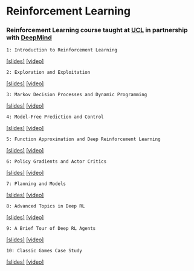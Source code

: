 # Reinforcement Learning

### Reinforcement Learning course taught at [UCL](http://www.cs.ucl.ac.uk/current_students/syllabus/compgi/compgi22_advanced_deep_learning_and_reinforcement_learning/) in partnership with [DeepMind](https://deepmind.com)

    1: Introduction to Reinforcement Learning
[[slides]](https://github.com/salujajustin/DLCO-Papers/blob/main/Reinforcement-Learning/deepmind-rl-slides/rl_01%20Introduction%20to%20Reinforcement%20Learning.pdf)
[[video]](https://www.youtube.com/watch?v=ISk80iLhdfU&index=4&list=PLqYmG7hTraZDNJre23vqCGIVpfZ_K2RZs)

    2: Exploration and Exploitation
[[slides]](https://github.com/salujajustin/DLCO-Papers/blob/main/Reinforcement-Learning/deepmind-rl-slides/rl_02%20Exploration%20and%20Exploitation.pdf)
[[video]](https://www.youtube.com/watch?v=eM6IBYVqXEA&list=PLqYmG7hTraZDNJre23vqCGIVpfZ_K2RZs&index=5)

    3: Markov Decision Processes and Dynamic Programming
[[slides]](https://github.com/salujajustin/DLCO-Papers/blob/main/Reinforcement-Learning/deepmind-rl-slides/rl_03%20Markov%20Decision%20Processes%20and%20Dynamic%20Programming.pdf)
[[video]](https://www.youtube.com/watch?v=hMbxmRyDw5M&list=PLqYmG7hTraZDNJre23vqCGIVpfZ_K2RZs&index=6)

    4: Model-Free Prediction and Control
[[slides]](https://github.com/salujajustin/DLCO-Papers/blob/main/Reinforcement-Learning/deepmind-rl-slides/rl_04%20Model-Free%20Prediction%20and%20Control.pdf)
[[video]](https://www.youtube.com/watch?v=nnxHlg-2WgA&list=PLqYmG7hTraZDNJre23vqCGIVpfZ_K2RZs&index=7)

    5: Function Approximation and Deep Reinforcement Learning
[[slides]](https://github.com/salujajustin/DLCO-Papers/blob/main/Reinforcement-Learning/deepmind-rl-slides/rl_05%20Function%20Approximation%20and%20Deep%20Reinforcement%20Learning.pdf)
[[video]](https://www.youtube.com/watch?v=wAk1lxmiW4c&list=PLqYmG7hTraZDNJre23vqCGIVpfZ_K2RZs&index=9)

    6: Policy Gradients and Actor Critics
[[slides]](https://github.com/salujajustin/DLCO-Papers/blob/main/Reinforcement-Learning/deepmind-rl-slides/rl_06%20Policy%20Gradients%20and%20Actor%20Critics.pdf)
[[video]](https://www.youtube.com/watch?v=bRfUxQs6xIM&list=PLqYmG7hTraZDNJre23vqCGIVpfZ_K2RZs&index=10)

    7: Planning and Models
[[slides]](https://github.com/salujajustin/DLCO-Papers/blob/main/Reinforcement-Learning/deepmind-rl-slides/rl_07%20Planning%20and%20Models.pdf)
[[video]](https://www.youtube.com/watch?v=Xrxrd8nl4YI&list=PLqYmG7hTraZDNJre23vqCGIVpfZ_K2RZs&index=12)

    8: Advanced Topics in Deep RL
[[slides]](https://github.com/salujajustin/DLCO-Papers/blob/main/Reinforcement-Learning/deepmind-rl-slides/rl_08%20Advanced%20Topics%20in%20Deep%20RL.pdf)
[[video]](https://www.youtube.com/watch?v=L6xaQ501jEs&index=14&list=PLqYmG7hTraZDNJre23vqCGIVpfZ_K2RZs)

    9: A Brief Tour of Deep RL Agents
[[slides]]()
[[video]](https://www.youtube.com/watch?v=-mhBD8Frkc4&index=16&list=PLqYmG7hTraZDNJre23vqCGIVpfZ_K2RZs)

    10: Classic Games Case Study
[[slides]]()
[[video]](https://www.youtube.com/watch?v=ld28AU7DDB4&list=PLqYmG7hTraZDNJre23vqCGIVpfZ_K2RZs&index=18)


